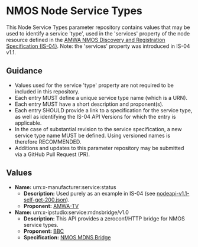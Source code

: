 # NMOS Node Service Types

This Node Service Types parameter repository contains values that may be used to identify a service 'type', used in the 'services' property of the node resource defined in the [AMWA NMOS Discovery and Registration Specification (IS-04)](https://github.com/AMWA-TV/nmos-discovery-registration). Note: the 'services' property was introduced in IS-04 v1.1.

## Guidance

- Values used for the service 'type' property are not required to be included in this repository.
- Each entry MUST define a unique service type name (which is a URN).
- Each entry MUST have a short description and proponent(s).
- Each entry SHOULD provide a link to a specification for the service type, as well as identifying the IS-04 API Versions for which the entry is applicable.
- In the case of substantial revision to the service specification, a new service type name MUST be defined. Using versioned names is therefore RECOMMENDED.
- Additions and updates to this parameter repository may be submitted via a GitHub Pull Request (PR).

## Values

- **Name:** urn:x-manufacturer:service:status
  - **Description:** Used purely as an example in IS-04 (see [nodeapi-v1.1-self-get-200.json](https://github.com/AMWA-TV/nmos-discovery-registration/blob/v1.1/examples/nodeapi-v1.1-self-get-200.json)).
  - **Proponent:** [AMWA-TV](https://github.com/AMWA-TV)
- **Name:** urn:x-ipstudio:service:mdnsbridge/v1.0
  - **Description:** This API provides a zeroconf/HTTP bridge for NMOS service types.
  - **Proponent:** [BBC](https://github.com/bbc)
  - **Specification:** [NMOS MDNS Bridge](https://github.com/bbc/nmos-mdns-bridge)

